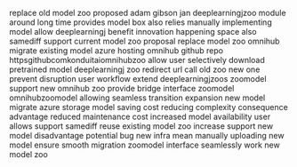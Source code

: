replace old model zoo proposed adam gibson jan deeplearningjzoo module around long time provides model box also relies manually implementing model allow deeplearningj benefit innovation happening space also samediff support current model zoo proposal replace model zoo omnihub migrate existing model azure hosting omnihub github repo httpsgithubcomkonduitaiomnihubzoo allow user selectively download pretrained model deeplearningj zoo redirect url call old zoo new one prevent disruption user workflow extend deeplearningjzoos zoomodel support new omnihub zoo provide bridge interface zoomodel omnihubzoomodel allowing seamless transition expansion new model migrate azure storage model saving cost reducing complexity consequence advantage reduced maintenance cost increased model availability user allows support samediff reuse existing model zoo increase support new model disadvantage potential bug new infra mean manually uploading new model ensure smooth migration zoomodel interface seamlessly work new model zoo